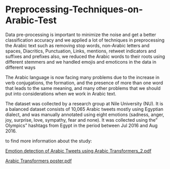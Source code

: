 # Preprocessing-Techniques-on-Arabic-Test
Data pre-processing is important to minimize the noise and get a better classification accuracy and we applied a lot of techniques in preprocessing the Arabic text such as removing stop words, non-Arabic letters and spaces, Diacritics, Punctuation, Links, mentions, retweet indicators and suffixes and prefixes also, we reduced the Arabic words to their roots using different stemmers and we handled emojis and emoticons in the data in different ways

The Arabic language is now facing many problems due to the increase in verb conjugations, the formation, and the presence of more than one word that leads to the same meaning, and many other problems that we should put into considerations when we work in Arabic text.

The dataset was collected by a research group at Nile University (NU). It is a balanced dataset consists of 10,065 Arabic tweets mostly using Egyptian dialect, and was manually annotated using eight emotions (sadness, anger, joy, surprise, love, sympathy, fear and none). It was collected using the” Olympics” hashtags from Egypt in the period between Jul 2016 and Aug 2016.

to find more information about the study:

[Emotion detection of Arabic Tweets using Arabic Transformers_2.pdf](https://github.com/mohamedabdelmohsen254/Preprocessing-Techniques-on-Arabic-Test/files/9447848/Emotion.detection.of.Arabic.Tweets.using.Arabic.Transformers_2.pdf)

[Arabic Transformers poster.pdf](https://github.com/mohamedabdelmohsen254/Preprocessing-Techniques-on-Arabic-Test/files/9447845/Arabic.Transformers.poster.pdf)

